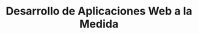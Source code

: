 ---
number: 03
title: Desarrollo de Aplicaciones Web a la Medida
description: Desarrollo de aplicaciones web personalizadas para satisfacer necesidades específicas, con arquitecturas escalables que garantizan un rendimiento óptimo y seguridad.
---